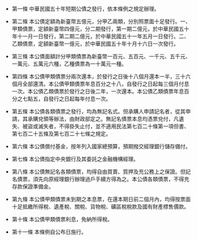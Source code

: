 * 第一條 中華民國五十年短期公債之發行，依本條例之規定辦理。

* 第二條 本公債定額為新臺幣五億元，分甲乙兩類，分別照票面十足發行。一、甲類債票，定額新臺幣四億元，分二期發行，第一期二億元，於中華民國五十年十一月一日發行，第二期二億元，於中華民國五十一年五月一日發行。二、乙類債票，定額新臺幣一億元，於中華民國五十年十月十六日一次發行。

* 第三條 本公債面額計分甲類債票為新臺幣一百元、五百元、一千元、五千元、一萬元、五萬元六種，乙種債票為一十萬元一種。

* 第四條 本公債甲類債票分兩次還本，於發行之日後十八個月還本一半，三十六個月全部還清。本公債甲類債票年息百分之十八，自發行之日起每三個月付息一次。本公債乙類債票於發行之日後二年，一次還本。本公債乙類債票年息百分之七點五，自發行之日起每年付息一次。

* 第五條 本公債各類債票之發行，均為無記名式。但承購人申請記名者，從其申請，其承購兌領等辦法，由財政部定之。無記名債票本息均憑票兌付，凡遺失、被盜或滅失者，不得掛失止付，並不適用民法第七百二十條第一項但書、第七百二十五條及第七百二十七條之規定。

* 第六條 本公債償付基金，按年列入國家總預算，預期撥交經理銀行儲存備付。

* 第七條 本公債指定中央銀行及其委託之金融機構經理。

* 第八條 本公債無記名各類債票，均得自由買賣、質押及充公務上之保證。但記名債票，須先向原經理銀行辦理過戶手續方得為之。本公債各類債票，不得充存款保證準備金。

* 第九條 本公債甲類債票未到期之本息票，在還本期日前二個月內，均得按票面十足抵繳所得稅、遺產稅、關稅、貨物稅、礦區稅稅款及國有財產標售價款。

* 第十條 本公債甲類債票利息，免納所得稅。

* 第十一條 本條例自公布日施行。

